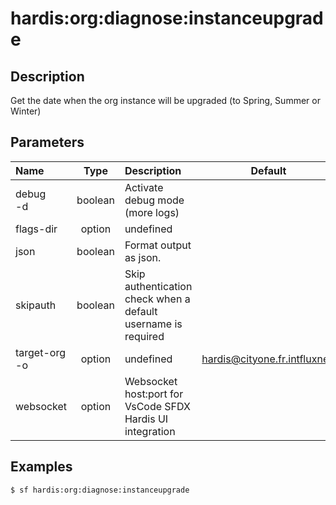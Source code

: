 <!-- This file has been generated with command 'sf hardis:doc:plugin:generate'. Please do not update it manually or it may be overwritten -->
# hardis:org:diagnose:instanceupgrade

## Description

Get the date when the org instance will be upgraded (to Spring, Summer or Winter)
  

## Parameters

|Name|Type|Description|Default|Required|Options|
|:---|:--:|:----------|:-----:|:------:|:-----:|
|debug<br/>-d|boolean|Activate debug mode (more logs)||||
|flags-dir|option|undefined||||
|json|boolean|Format output as json.||||
|skipauth|boolean|Skip authentication check when a default username is required||||
|target-org<br/>-o|option|undefined|hardis@cityone.fr.intfluxne2|||
|websocket|option|Websocket host:port for VsCode SFDX Hardis UI integration||||

## Examples

```shell
$ sf hardis:org:diagnose:instanceupgrade
```


